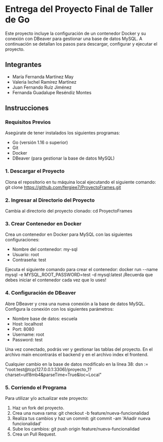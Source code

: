 # Entrega del Proyecto Final de Taller de Go

Este proyecto incluye la configuración de un contenedor Docker y su conexión con DBeaver para gestionar una base de datos MySQL. A continuación se detallan los pasos para descargar, configurar y ejecutar el proyecto.

## Integrantes
- María Fernanda Martínez May
- Valeria Ixchel Ramírez Martínez
- Juan Fernando Ruíz Jiménez  
- Fernanda Guadalupe Reséndiz Montes



## Instrucciones

### Requisitos Previos
Asegúrate de tener instalados los siguientes programas:
- Go (versión 1.16 o superior)
- Git
- Docker
- DBeaver (para gestionar la base de datos MySQL)

### 1. Descargar el Proyecto
Clona el repositorio en tu máquina local ejecutando el siguiente comando:
git clone https://github.com/fergiee7/ProyectoFrames.git

### 2. Ingresar al Directorio del Proyecto
Cambia al directorio del proyecto clonado:
cd ProyectoFrames

### 3. Crear Contenedor en Docker
Crea un contenedor en Docker para MySQL con las siguientes configuraciones:
- Nombre del contenedor: my-sql
- Usuario: root
- Contraseña: test

Ejecuta el siguiente comando para crear el contenedor:
docker run --name mysql -e MYSQL_ROOT_PASSWORD=test -d mysql:latest
¡Recuerda que debes iniciar el contenedor cada vez que lo uses!

### 4. Configuración de DBeaver
Abre DBeaver y crea una nueva conexión a la base de datos MySQL. Configura la conexión con los siguientes parámetros:
- Nombre base de datos: escuela
- Host: localhost
- Port: 8080
- Username: root
- Password: test

Una vez conectado, podrás ver y gestionar las tablas del proyecto. En el archivo main encontrarás el backend y en el archivo index el frontend.

Cualquier cambio en la base de datos modifícalo en la línea 38:
dsn := "root:test@tcp(127.0.0.1:3306)/proyecto_1?charset=utf8mb4&parseTime=True&loc=Local"

### 5. Corriendo el Programa
Para utilizar y/o actualizar este proyecto:
1. Haz un fork del proyecto.
2. Crea una nueva rama:
git checkout -b feature/nueva-funcionalidad
3. Realiza tus cambios y haz un commit:
git commit -am 'Añadir nueva funcionalidad'
4. Sube los cambios:
git push origin feature/nueva-funcionalidad
5. Crea un Pull Request.
